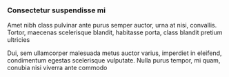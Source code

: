 ### Consectetur suspendisse mi

Amet nibh class pulvinar ante purus semper auctor, urna at nisi, convallis. Tortor, maecenas scelerisque blandit, habitasse porta, class blandit pretium ultricies

Dui, sem ullamcorper malesuada metus auctor varius, imperdiet in eleifend, condimentum egestas scelerisque vulputate. Nulla purus tempor, mi quam, conubia nisi viverra ante commodo


